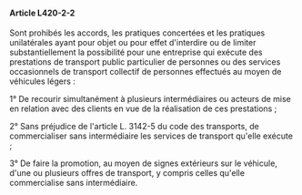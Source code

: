 #### Article L420-2-2

Sont prohibés les accords, les pratiques concertées et les pratiques unilatérales ayant pour objet ou pour effet d'interdire ou de limiter substantiellement la possibilité pour une entreprise qui exécute des prestations de transport public particulier de personnes ou des services occasionnels de transport collectif de personnes effectués au moyen de véhicules légers :

1° De recourir simultanément à plusieurs intermédiaires ou acteurs de mise en relation avec des clients en vue de la réalisation de ces prestations ;

2° Sans préjudice de l'article L. 3142-5 du code des transports, de commercialiser sans intermédiaire les services de transport qu'elle exécute ;

3° De faire la promotion, au moyen de signes extérieurs sur le véhicule, d'une ou plusieurs offres de transport, y compris celles qu'elle commercialise sans intermédiaire.

